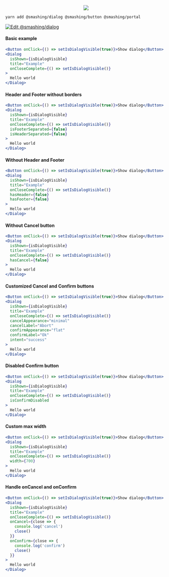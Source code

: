 <p align="center">
  <img src="https://i.imgur.com/ruySxVY.png" />
</p>

```sh
yarn add @smashing/dialog @smashing/button @smashing/portal
```

[![Edit @smashing/dialog](https://codesandbox.io/static/img/play-codesandbox.svg)](https://codesandbox.io/s/smashingdialog-inuzv?fontsize=14)

#### Basic example

```jsx
<Button onClick={() => setIsDialogVisible(true)}>Show dialog</Button>
<Dialog
  isShown={isDialogVisible}
  title="Example"
  onCloseComplete={() => setIsDialogVisible()}
>
  Hello world
</Dialog>
```

#### Header and Footer without borders

```jsx
<Button onClick={() => setIsDialogVisible(true)}>Show dialog</Button>
<Dialog
  isShown={isDialogVisible}
  title="Example"
  onCloseComplete={() => setIsDialogVisible()}
  isFooterSeparated={false}
  isHeaderSeparated={false}
>
  Hello world
</Dialog>
```

#### Without Header and Footer

```jsx
<Button onClick={() => setIsDialogVisible(true)}>Show dialog</Button>
<Dialog
  isShown={isDialogVisible}
  title="Example"
  onCloseComplete={() => setIsDialogVisible()}
  hasHeader={false}
  hasFooter={false}
>
  Hello world
</Dialog>
```

#### Without Cancel button

```jsx
<Button onClick={() => setIsDialogVisible(true)}>Show dialog</Button>
<Dialog
  isShown={isDialogVisible}
  title="Example"
  onCloseComplete={() => setIsDialogVisible()}
  hasCancel={false}
>
  Hello world
</Dialog>
```

#### Customized Cancel and Confirm buttons

```jsx
<Button onClick={() => setIsDialogVisible(true)}>Show dialog</Button>
<Dialog
  isShown={isDialogVisible}
  title="Example"
  onCloseComplete={() => setIsDialogVisible()}
  cancelAppearance="minimal"
  cancelLabel="Abort"
  confirmAppearance="flat"
  confirmLabel="Ok"
  intent="success"
>
  Hello world
</Dialog>

```

#### Disabled Confirm button

```jsx
<Button onClick={() => setIsDialogVisible(true)}>Show dialog</Button>
<Dialog
  isShown={isDialogVisible}
  title="Example"
  onCloseComplete={() => setIsDialogVisible()}
  isConfirmDisabled
>
  Hello world
</Dialog>
```

#### Custom max width

```jsx
<Button onClick={() => setIsDialogVisible(true)}>Show dialog</Button>
<Dialog
  isShown={isDialogVisible}
  title="Example"
  onCloseComplete={() => setIsDialogVisible()}
  width={700}
>
  Hello world
</Dialog>
```

#### Handle onCancel and onConfirm

```jsx
<Button onClick={() => setIsDialogVisible(true)}>Show dialog</Button>
<Dialog
  isShown={isDialogVisible}
  title="Example"
  onCloseComplete={() => setIsDialogVisible()}
  onCancel={close => {
    console.log('cancel')
    close()
  }}
  onConfirm={close => {
    console.log('confirm')
    close()
  }}
>
  Hello world
</Dialog>
```
